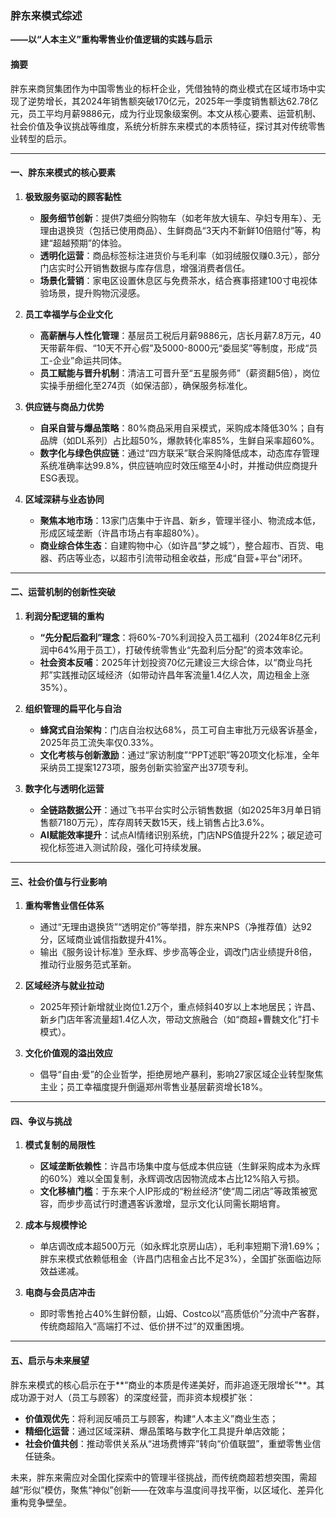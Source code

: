 ### 胖东来模式综述  
**——以“人本主义”重构零售业价值逻辑的实践与启示**  

#### **摘要**  
胖东来商贸集团作为中国零售业的标杆企业，凭借独特的商业模式在区域市场中实现了逆势增长，其2024年销售额突破170亿元，2025年一季度销售额达62.78亿元，员工平均月薪9886元，成为行业现象级案例。本文从核心要素、运营机制、社会价值及争议挑战等维度，系统分析胖东来模式的本质特征，探讨其对传统零售业转型的启示。  

---

#### **一、胖东来模式的核心要素**  
1. **极致服务驱动的顾客黏性**  
   - **服务细节创新**：提供7类细分购物车（如老年放大镜车、孕妇专用车）、无理由退换货（包括已使用商品）、生鲜商品“3天内不新鲜10倍赔付”等，构建“超越预期”的体验。  
   - **透明化运营**：商品标签标注进货价与毛利率（如羽绒服仅赚0.3元），部分门店实时公开销售数据与库存信息，增强消费者信任。  
   - **场景化营销**：家电区设置休息区与免费茶水，结合赛事搭建100寸电视体验场景，提升购物沉浸感。  

2. **员工幸福学与企业文化**  
   - **高薪酬与人性化管理**：基层员工税后月薪9886元，店长月薪7.8万元，40天带薪年假、“10天不开心假”及5000-8000元“委屈奖”等制度，形成“员工-企业”命运共同体。  
   - **员工赋能与晋升机制**：清洁工可晋升至“五星服务师”（薪资翻5倍），岗位实操手册细化至274页（如保洁部），确保服务标准化。  

3. **供应链与商品力优势**  
   - **自采自营与爆品策略**：80%商品采用自采模式，采购成本降低30%；自有品牌（如DL系列）占比超50%，爆款转化率85%，生鲜自采率超60%。  
   - **数字化与绿色供应链**：通过“四方联采”联合采购降低成本，动态库存管理系统准确率达99.8%，供应链响应时效压缩至4小时，并推动供应商提升ESG表现。  

4. **区域深耕与业态协同**  
   - **聚焦本地市场**：13家门店集中于许昌、新乡，管理半径小、物流成本低，形成区域垄断（许昌市场占有率超80%）。  
   - **商业综合体生态**：自建购物中心（如许昌“梦之城”），整合超市、百货、电器、药店等业态，以超市引流带动租金收益，形成“自营+平台”闭环。  

---

#### **二、运营机制的创新性突破**  
1. **利润分配逻辑的重构**  
   - **“先分配后盈利”理念**：将60%-70%利润投入员工福利（2024年8亿元利润中64%用于员工），打破传统零售业“先盈利后分配”的资本效率论。  
   - **社会资本反哺**：2025年计划投资70亿元建设三大综合体，以“商业乌托邦”实践推动区域经济（如带动许昌年客流量1.4亿人次，周边租金上涨35%）。  

2. **组织管理的扁平化与自治**  
   - **蜂窝式自治架构**：门店自治权达68%，员工可自主审批万元级客诉基金，2025年员工流失率仅0.33%。  
   - **文化考核与创新激励**：通过“家访制度”“PPT述职”等20项文化标准，全年采纳员工提案1273项，服务创新实验室产出37项专利。  

3. **数字化与透明化运营**  
   - **全链路数据公开**：通过飞书平台实时公示销售数据（如2025年3月单日销售额7180万元），库存周转天数15天，线上销售占比3.6%。  
   - **AI赋能效率提升**：试点AI情绪识别系统，门店NPS值提升22%；碳足迹可视化标签进入测试阶段，强化可持续发展。  

---

#### **三、社会价值与行业影响**  
1. **重构零售业信任体系**  
   - 通过“无理由退换货”“透明定价”等举措，胖东来NPS（净推荐值）达92分，区域商业诚信指数提升41%。  
   - 输出《服务设计标准》至永辉、步步高等企业，调改门店业绩提升8倍，推动行业服务范式革新。  

2. **区域经济与就业拉动**  
   - 2025年预计新增就业岗位1.2万个，重点倾斜40岁以上本地居民；许昌、新乡门店年客流量超1.4亿人次，带动文旅融合（如“商超+曹魏文化”打卡模式）。  

3. **文化价值观的溢出效应**  
   - 倡导“自由·爱”的企业哲学，拒绝房地产暴利，影响27家区域企业转型聚焦主业；员工幸福度提升倒逼郑州零售业基层薪资增长18%。  

---

#### **四、争议与挑战**  
1. **模式复制的局限性**  
   - **区域垄断依赖性**：许昌市场集中度与低成本供应链（生鲜采购成本为永辉的60%）难以全国复制，永辉调改店因物流成本占比12%陷入亏损。  
   - **文化移植门槛**：于东来个人IP形成的“粉丝经济”使“周二闭店”等政策被宽容，而步步高试行时遭遇客诉激增，显示文化认同需长期培育。  

2. **成本与规模悖论**  
   - 单店调改成本超500万元（如永辉北京房山店），毛利率短期下滑1.69%；胖东来模式依赖低租金（许昌门店租金占比不足3%），全国扩张面临边际效益递减。  

3. **电商与会员店冲击**  
   - 即时零售抢占40%生鲜份额，山姆、Costco以“高质低价”分流中产客群，传统商超陷入“高端打不过、低价拼不过”的双重困境。  

---

#### **五、启示与未来展望**  
胖东来模式的核心启示在于**“商业的本质是传递美好，而非追逐无限增长”**。其成功源于对人（员工与顾客）的深度经营，而非资本规模扩张：  
- **价值观优先**：将利润反哺员工与顾客，构建“人本主义”商业生态；  
- **精细化运营**：通过区域深耕、爆品策略与数字化工具提升单店效能；  
- **社会价值共创**：推动零供关系从“进场费博弈”转向“价值联盟”，重塑零售业信任链条。  

未来，胖东来需应对全国化探索中的管理半径挑战，而传统商超若想突围，需超越“形似”模仿，聚焦“神似”创新——在效率与温度间寻找平衡，以区域化、差异化重构竞争壁垒。  
